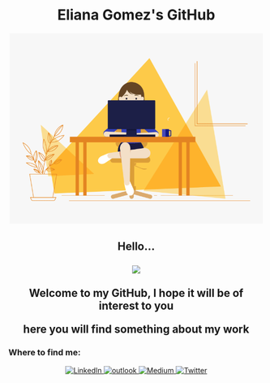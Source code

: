 <h1 align="center">Eliana Gomez's GitHub</h1>

<p align='center'>
  <img src=https://github.com/ElianaGomez2020/ElianaGomez2020/blob/main/GITHUB.gif width="500">
</p>

<h2 align="center">
  
  Hello...
  
  <p align='center'>
  <img src=https://emojis.slackmojis.com/emojis/images/1542340470/4976/perfect.gif?1542340470 width="50">
</p>
  
  Welcome to my GitHub, I hope it will be of interest to you
  
  here you will find something about my work
</h2>



<h3>Where to find me:</h3>

<p align='center'>
    <a href="https://www.linkedin.com/in/eliana-gomez-suarez/?locale=en_US" target="_blank"><img alt="LinkedIn" src="https://emojis.slackmojis.com/emojis/images/1470343326/711/linkedin.png?1470343326" width="50" />
  </a>
   <a href="mailto:elianagomez.s@outlook.com" target="_blank"><img alt="outlook" src="https://emojis.slackmojis.com/emojis/images/1531855342/4249/outlook.png?1531855342" width="50" />
  </a>
    <a href="https://elianagomez.medium.com" target="_blank"><img alt="Medium" src="https://emojis.slackmojis.com/emojis/images/1538663342/4762/medium.png?1538663342" width="50" />
  </a>
  <a href="https://twitter.com/ElianaG2020" target="_blank"><img alt="Twitter" src="https://emojis.slackmojis.com/emojis/images/1450733056/231/twitter.png?1450733056" width="50" />
  </a>
 
</p>
